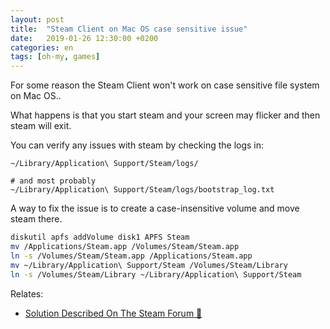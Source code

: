 ```yaml
---
layout: post
title:  "Steam Client on Mac OS case sensitive issue"
date:   2019-01-26 12:30:00 +0200
categories: en
tags: [oh-my, games]
---
```

For some reason the Steam Client won't work on case sensitive file system on Mac OS..

What happens is that you start steam and your screen may flicker and then steam will exit.

You can verify any issues with steam by checking the logs in:

```
~/Library/Application\ Support/Steam/logs/

# and most probably
~/Library/Application\ Support/Steam/logs/bootstrap_log.txt
```

A way to fix the issue is to create a case-insensitive volume and move steam there.

```bash
diskutil apfs addVolume disk1 APFS Steam
mv /Applications/Steam.app /Volumes/Steam/Steam.app
ln -s /Volumes/Steam/Steam.app /Applications/Steam.app
mv ~/Library/Application\ Support/Steam /Volumes/Steam/Library
ln -s /Volumes/Steam/Library ~/Library/Application\ Support/Steam
```

Relates:

- [Solution Described On The Steam Forum 👏](https://steamcommunity.com/discussions/forum/2/1698294337771601383/?ctp=3)
